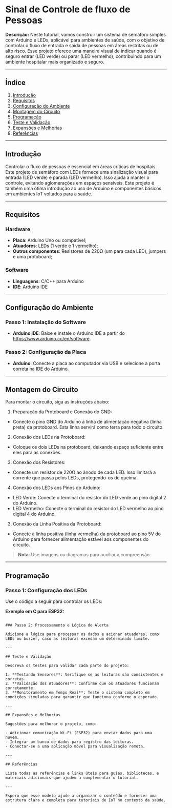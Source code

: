 # Sinal de Controle de fluxo de Pessoas

**Descrição:**  Neste tutorial, vamos construir um sistema de semáforo simples com Arduino e LEDs, aplicável para ambientes de saúde, com o objetivo de controlar o fluxo de entrada e saída de pessoas em áreas restritas ou de alto risco. Esse projeto oferece uma maneira visual de indicar quando é seguro entrar (LED verde) ou parar (LED vermelho), contribuindo para um ambiente hospitalar mais organizado e seguro.

---

## Índice

1. [Introdução](#introdução)
2. [Requisitos](#requisitos)
3. [Configuração do Ambiente](#configuração-do-ambiente)
4. [Montagem do Circuito](#montagem-do-circuito)
5. [Programação](#programação)
6. [Teste e Validação](#teste-e-validação)
7. [Expansões e Melhorias](#expansões-e-melhorias)
8. [Referências](#referências)

---

## Introdução

Controlar o fluxo de pessoas é essencial em áreas críticas de hospitais. Este projeto de semáforo com LEDs fornece uma sinalização visual para entrada (LED verde) e parada (LED vermelho). Isso ajuda a manter o controle, evitando aglomerações em espaços sensíveis. Este projeto é também uma ótima introdução ao uso de Arduino e componentes básicos em ambientes IoT voltados para a saúde.

---

## Requisitos

### Hardware

- **Placa**: Arduino Uno ou compatível;
- **Atuadores**: LEDs (1 verde e 1 vermelho);
- **Outros componentes**: Resistores de 220Ω (um para cada LED), jumpers e uma protoboard;

### Software

- **Linguagens**: C/C++ para Arduino
- **IDE**: Arduino IDE

---

## Configuração do Ambiente

### Passo 1: Instalação do Software

- **Arduino IDE**: Baixe e instale o Arduino IDE a partir do https://www.arduino.cc/en/software.

### Passo 2: Configuração da Placa

- **Arduino**: Conecte a placa ao computador via USB e selecione a porta correta na IDE do Arduino.

---

## Montagem do Circuito

Para montar o circuito, siga as instruções abaixo:

1. Preparação da Protoboard e Conexão do GND:
- Conecte o pino GND do Arduino à linha de alimentação negativa (linha preta) da protoboard. Esta linha servirá como terra para todo o circuito.

2. Conexão dos LEDs na Protoboard:

- Coloque os dois LEDs na protoboard, deixando espaço suficiente entre eles para as conexões.

3. Conexão dos Resistores:

- Conecte um resistor de 220Ω ao ânodo de cada LED. Isso limitará a corrente que passa pelos LEDs, protegendo-os de queima.

4. Conexão dos LEDs aos Pinos do Arduino:

- LED Verde: Conecte o terminal do resistor do LED verde ao pino digital 2 do Arduino.
- LED Vermelho: Conecte o terminal do resistor do LED vermelho ao pino digital 4 do Arduino.

3. Conexão da Linha Positiva da Protoboard:

- Conecte a linha positiva (linha vermelha) da protoboard ao pino 5V do Arduino para fornecer alimentação estável aos componentes do circuito.

> **Nota**: Use imagens ou diagramas para auxiliar a compreensão.

---

## Programação

### Passo 1: Configuração dos LEDs

Use o código a seguir para controlar os LEDs:

**Exemplo em C para ESP32:**


```

### Passo 2: Processamento e Lógica de Alerta

Adicione a lógica para processar os dados e acionar atuadores, como LEDs ou buzzer, caso as leituras excedam um determinado limite.

---

## Teste e Validação

Descreva os testes para validar cada parte do projeto:

1. **Testando Sensores**: Verifique se as leituras são consistentes e corretas.
2. **Validação dos Atuadores**: Confirme que os atuadores funcionam corretamente.
3. **Monitoramento em Tempo Real**: Teste o sistema completo em condições simuladas para garantir que funciona conforme o esperado.

---

## Expansões e Melhorias

Sugestões para melhorar o projeto, como:

- Adicionar comunicação Wi-Fi (ESP32) para enviar dados para uma nuvem.
- Integrar um banco de dados para registro das leituras.
- Conectar-se a uma aplicação móvel para visualização remota.

---

## Referências

Liste todas as referências e links úteis para guias, bibliotecas, e materiais adicionais que ajudem a complementar o tutorial.

---

Espero que esse modelo ajude a organizar o conteúdo e fornecer uma estrutura clara e completa para tutoriais de IoT no contexto da saúde.
